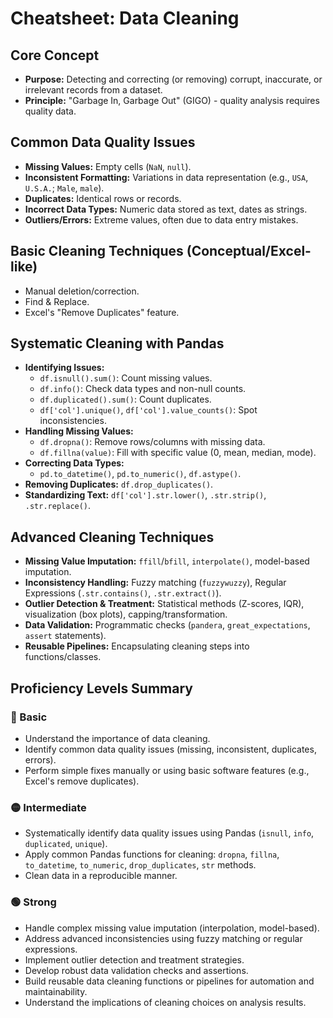 # Cheatsheet: Data Cleaning

## Core Concept
*   **Purpose:** Detecting and correcting (or removing) corrupt, inaccurate, or irrelevant records from a dataset.
*   **Principle:** "Garbage In, Garbage Out" (GIGO) - quality analysis requires quality data.

## Common Data Quality Issues
*   **Missing Values:** Empty cells (`NaN`, `null`).
*   **Inconsistent Formatting:** Variations in data representation (e.g., `USA`, `U.S.A.`; `Male`, `male`).
*   **Duplicates:** Identical rows or records.
*   **Incorrect Data Types:** Numeric data stored as text, dates as strings.
*   **Outliers/Errors:** Extreme values, often due to data entry mistakes.

## Basic Cleaning Techniques (Conceptual/Excel-like)
*   Manual deletion/correction.
*   Find & Replace.
*   Excel's "Remove Duplicates" feature.

## Systematic Cleaning with Pandas
*   **Identifying Issues:**
    *   `df.isnull().sum()`: Count missing values.
    *   `df.info()`: Check data types and non-null counts.
    *   `df.duplicated().sum()`: Count duplicates.
    *   `df['col'].unique()`, `df['col'].value_counts()`: Spot inconsistencies.
*   **Handling Missing Values:**
    *   `df.dropna()`: Remove rows/columns with missing data.
    *   `df.fillna(value)`: Fill with specific value (0, mean, median, mode).
*   **Correcting Data Types:**
    *   `pd.to_datetime()`, `pd.to_numeric()`, `df.astype()`.
*   **Removing Duplicates:** `df.drop_duplicates()`.
*   **Standardizing Text:** `df['col'].str.lower()`, `.str.strip()`, `.str.replace()`.

## Advanced Cleaning Techniques
*   **Missing Value Imputation:** `ffill`/`bfill`, `interpolate()`, model-based imputation.
*   **Inconsistency Handling:** Fuzzy matching (`fuzzywuzzy`), Regular Expressions (`.str.contains()`, `.str.extract()`).
*   **Outlier Detection & Treatment:** Statistical methods (Z-scores, IQR), visualization (box plots), capping/transformation.
*   **Data Validation:** Programmatic checks (`pandera`, `great_expectations`, `assert` statements).
*   **Reusable Pipelines:** Encapsulating cleaning steps into functions/classes.

## Proficiency Levels Summary

### 🔵 Basic
*   Understand the importance of data cleaning.
*   Identify common data quality issues (missing, inconsistent, duplicates, errors).
*   Perform simple fixes manually or using basic software features (e.g., Excel's remove duplicates).

### 🟡 Intermediate
*   Systematically identify data quality issues using Pandas (`isnull`, `info`, `duplicated`, `unique`).
*   Apply common Pandas functions for cleaning: `dropna`, `fillna`, `to_datetime`, `to_numeric`, `drop_duplicates`, `str` methods.
*   Clean data in a reproducible manner.

### 🟢 Strong
*   Handle complex missing value imputation (interpolation, model-based).
*   Address advanced inconsistencies using fuzzy matching or regular expressions.
*   Implement outlier detection and treatment strategies.
*   Develop robust data validation checks and assertions.
*   Build reusable data cleaning functions or pipelines for automation and maintainability.
*   Understand the implications of cleaning choices on analysis results.
